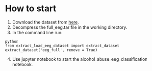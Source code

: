 # How to start
1. Download the dataset from [here](https://archive.ics.uci.edu/ml/machine-learning-databases/eeg-mld/eeg_full.tar).
2. Decompress the full_eeg.tar file in the working directory.
3. In the command line run:
```
python
from extract_load_eeg_dataset import extract_dataset
extract_dataset('eeg_full', remove = True)
```
4. Use jupyter notebook to start the alcohol_abuse_eeg_classification notebook.
